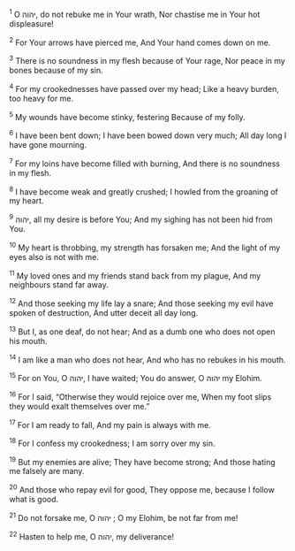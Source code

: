 <sup>1</sup> O יהוה, do not rebuke me in Your wrath, Nor chastise me in Your hot displeasure!

<sup>2</sup> For Your arrows have pierced me, And Your hand comes down on me.

<sup>3</sup> There is no soundness in my flesh because of Your rage, Nor peace in my bones because of my sin.

<sup>4</sup> For my crookednesses have passed over my head; Like a heavy burden, too heavy for me.

<sup>5</sup> My wounds have become stinky, festering Because of my folly.

<sup>6</sup> I have been bent down; I have been bowed down very much; All day long I have gone mourning.

<sup>7</sup> For my loins have become filled with burning, And there is no soundness in my flesh.

<sup>8</sup> I have become weak and greatly crushed; I howled from the groaning of my heart.

<sup>9</sup> יהוה, all my desire is before You; And my sighing has not been hid from You.

<sup>10</sup> My heart is throbbing, my strength has forsaken me; And the light of my eyes also is not with me.

<sup>11</sup> My loved ones and my friends stand back from my plague, And my neighbours stand far away.

<sup>12</sup> And those seeking my life lay a snare; And those seeking my evil have spoken of destruction, And utter deceit all day long.

<sup>13</sup> But I, as one deaf, do not hear; And as a dumb one who does not open his mouth.

<sup>14</sup> I am like a man who does not hear, And who has no rebukes in his mouth.

<sup>15</sup> For on You, O יהוה, I have waited; You do answer, O יהוה my Elohim.

<sup>16</sup> For I said, “Otherwise they would rejoice over me, When my foot slips they would exalt themselves over me.”

<sup>17</sup> For I am ready to fall, And my pain is always with me.

<sup>18</sup> For I confess my crookedness; I am sorry over my sin.

<sup>19</sup> But my enemies are alive; They have become strong; And those hating me falsely are many.

<sup>20</sup> And those who repay evil for good, They oppose me, because I follow what is good.

<sup>21</sup> Do not forsake me, O יהוה ; O my Elohim, be not far from me!

<sup>22</sup> Hasten to help me, O יהוה, my deliverance!

